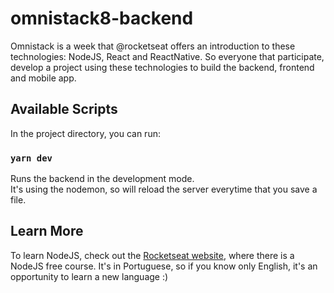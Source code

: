 # omnistack8-backend
Omnistack is a week that @rocketseat offers an introduction to these technologies: NodeJS, React and ReactNative. So everyone that participate, develop a project using these technologies to build the backend, frontend and mobile app.

## Available Scripts

In the project directory, you can run:

### `yarn dev`

Runs the backend in the development mode.<br>
It's using the nodemon, so will reload the server everytime that you save a file.

## Learn More

To learn NodeJS, check out the [Rocketseat website](https://rocketseat.com.br/starter/curso-gratuito-nodejs), where there is a NodeJS free course. It's in Portuguese, so if you know only English, it's an opportunity to learn a new language :)
